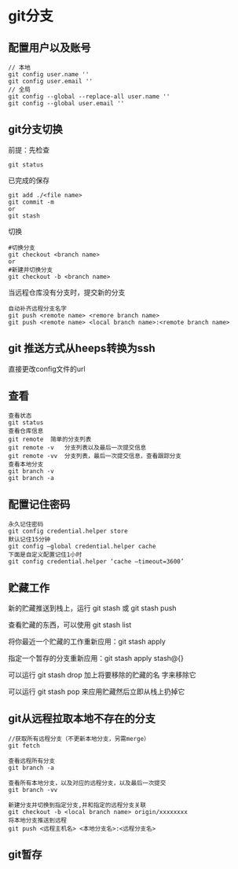 # git分支

## 配置用户以及账号

```
// 本地
git config user.name ''
git config user.email ''
// 全局
git config --global --replace-all user.name ''
git config --global user.email ''
```



## git分支切换

前提：先检查

```git
git status
```

已完成的保存

```git
git add ./<file name>
git commit -m
or
git stash
```

切换

```git
#切换分支
git checkout <branch name>
or
#新建并切换分支
git checkout -b <branch name>
```

当远程仓库没有分支时，提交新的分支

```git
自动补齐远程分支名字
git push <remote name> <remore branch name>
git push <remote name> <local branch name>:<remote branch name>
```

## git 推送方式从heeps转换为ssh

直接更改config文件的url

## 查看

```git
查看状态
git status
查看仓库信息
git remote	简单的分支列表
git remote -v	分支列表以及最后一次提交信息
git remote -vv	分支列表，最后一次提交信息，查看跟踪分支
查看本地分支
git branch -v
git branch -a
```

## 配置记住密码

```
永久记住密码
git config credential.helper store
默认记住15分钟
git config –global credential.helper cache
下面是自定义配置记住1小时
git config credential.helper ‘cache –timeout=3600’
```

## 贮藏工作

新的贮藏推送到栈上，运行 git stash 或 git stash push

查看贮藏的东西，可以使用 git stash list

将你最近一个贮藏的工作重新应用：git stash apply

指定一个暂存的分支重新应用：git stash apply stash@{<number>}

可以运行 git stash drop 加上将要移除的贮藏的名 字来移除它

可以运行 git stash pop 来应用贮藏然后立即从栈上扔掉它

## git从远程拉取本地不存在的分支

```git
//获取所有远程分支（不更新本地分支，另需merge）
git fetch

查看远程所有分支
git branch -a

查看所有本地分支，以及对应的远程分支，以及最后一次提交
git branch -vv

新建分支并切换到指定分支,并和指定的远程分支关联
git checkout -b <local branch name> origin/xxxxxxxx
将本地分支推送到远程
git push <远程主机名> <本地分支名>:<远程分支名>
```

## git暂存

